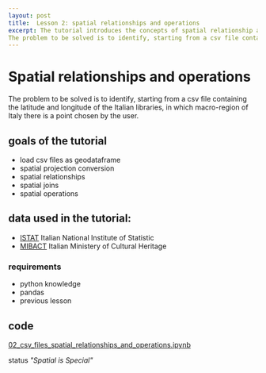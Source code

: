 ```yaml
---
layout: post
title:  Lesson 2: spatial relationships and operations
excerpt: The tutorial introduces the concepts of spatial relationship and possible operations.
The problem to be solved is to identify, starting from a csv file containing the latitude and longitude of the Italian libraries, in which macro-region of Italy there is a point chosen by the user.
---
```

# Spatial relationships and operations

The problem to be solved is to identify, starting from a csv file containing the latitude and longitude of the Italian libraries, in which macro-region of Italy there is a point chosen by the user.

## goals of the tutorial
* load csv files as geodataframe
* spatial projection conversion
* spatial relationships
* spatial joins
* spatial operations

## data used in the tutorial:

* [ISTAT](https://www.istat.it/it/archivio/222527) Italian National Institute of Statistic
* [MIBACT](https://anagrafe.iccu.sbn.it/it/open-data/) Italian Ministery of Cultural Heritage

### requirements
* python knowledge
* pandas
* previous lesson

## code
[02_csv_files_spatial_relationships_and_operations.ipynb](https://github.com/napo/geospatial_course_unitn/blob/master/code/02_csv_files_spatial_relationships_and_operations.ipynb)


status *"Spatial is Special"*
